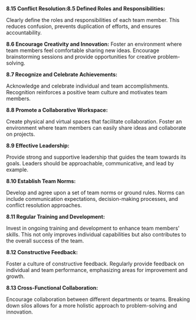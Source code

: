 
**8.15 Conflict Resolution:8.5 Defined Roles and Responsibilities:**

Clearly define the roles and responsibilities of each team member.
This reduces confusion, prevents duplication of efforts, and ensures accountability.

**8.6 Encourage Creativity and Innovation:**
Foster an environment where team members feel comfortable sharing new ideas.
Encourage brainstorming sessions and provide opportunities for creative problem-solving.

**8.7 Recognize and Celebrate Achievements:**

 Acknowledge and celebrate individual and team accomplishments.
 Recognition reinforces a positive team culture and motivates team members.

**8.8 Promote a Collaborative Workspace:**

Create physical and virtual spaces that facilitate collaboration.
Foster an environment where team members can easily share ideas and collaborate on projects.

**8.9 Effective Leadership:**

 Provide strong and supportive leadership that guides the team towards its goals.
Leaders should be approachable, communicative, and lead by example.

**8.10 Establish Team Norms:**

Develop and agree upon a set of team norms or ground rules.
 Norms can include communication expectations, decision-making processes, and conflict resolution approaches.

**8.11 Regular Training and Development:**

 Invest in ongoing training and development to enhance team members' skills.
 This not only improves individual capabilities but also contributes to the overall success of the team.

**8.12 Constructive Feedback:**

 Foster a culture of constructive feedback.
Regularly provide feedback on individual and team performance, emphasizing areas for improvement and growth.

**8.13 Cross-Functional Collaboration:**

 Encourage collaboration between different departments or teams.
Breaking down silos allows for a more holistic approach to problem-solving and innovation.
